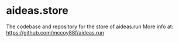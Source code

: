 # aideas.store
The codebase and repository for the store of aideas.run
More info at: https://github.com/mccoy88f/aideas.run

